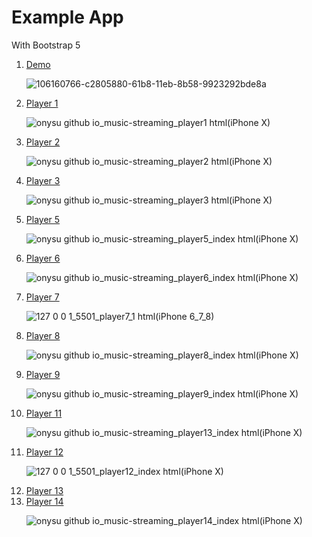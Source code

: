 # Example App

With Bootstrap 5

<ol>
  <li><a href="https://onysu.github.io/music-streaming/">Demo</a></li>

![106160766-c2805880-61b8-11eb-8b58-9923292bde8a](https://user-images.githubusercontent.com/14862922/106560712-09c06d80-655a-11eb-900a-35974ae0116d.png)

  <li><a href="https://onysu.github.io/music-streaming/player1.html">Player 1</a></li>

![onysu github io_music-streaming_player1 html(iPhone X)](https://user-images.githubusercontent.com/14862922/106606085-49a44680-6594-11eb-8f1e-4769b33f9966.png)

  <li><a href="https://onysu.github.io/music-streaming/player2.html">Player 2</a></li>

![onysu github io_music-streaming_player2 html(iPhone X)](https://user-images.githubusercontent.com/14862922/106606124-54f77200-6594-11eb-883b-bdaa6333116a.png)

  <li><a href="https://onysu.github.io/music-streaming/player3.html">Player 3</a></li>

![onysu github io_music-streaming_player3 html(iPhone X)](https://user-images.githubusercontent.com/14862922/106606451-bb7c9000-6594-11eb-82b6-4fcbdca83295.png)

  <li><a href="https://onysu.github.io/music-streaming/player5/index.html">Player 5</a></li>

![onysu github io_music-streaming_player5_index html(iPhone X)](https://user-images.githubusercontent.com/14862922/106606498-c800e880-6594-11eb-8f23-252538dfc926.png)

  <li><a href="https://onysu.github.io/music-streaming/player6/index.html">Player 6</a></li>

![onysu github io_music-streaming_player6_index html(iPhone X)](https://user-images.githubusercontent.com/14862922/106606534-d3ecaa80-6594-11eb-987d-abd479d73bc6.png)

  <li><a href="https://onysu.github.io/music-streaming/player7/index.html">Player 7</a></li>

![127 0 0 1_5501_player7_1 html(iPhone 6_7_8)](https://user-images.githubusercontent.com/14862922/106560030-e34e0280-6558-11eb-96d5-19e4be4c870b.png)

  <li><a href="https://onysu.github.io/music-streaming/player8/index.html">Player 8</a></li>

![onysu github io_music-streaming_player8_index html(iPhone X)](https://user-images.githubusercontent.com/14862922/106607473-ec10f980-6595-11eb-942c-7e9735770782.png)

  <li><a href="https://onysu.github.io/music-streaming/player9/index.html">Player 9</a></li>

  ![onysu github io_music-streaming_player9_index html(iPhone X)](https://user-images.githubusercontent.com/14862922/106607516-f9c67f00-6595-11eb-85c1-114926d252e7.png)
  
  <li><a href="https://onysu.github.io/music-streaming/player11/index.html">Player 11</a></li>

  ![onysu github io_music-streaming_player13_index html(iPhone X)](https://user-images.githubusercontent.com/14862922/106607576-0fd43f80-6596-11eb-9617-e71dda661dae.png)

  <li><a href="https://onysu.github.io/music-streaming/player12/index.html">Player 12</a></li>

![127 0 0 1_5501_player12_index html(iPhone X)](https://user-images.githubusercontent.com/14862922/106604817-bc142700-6592-11eb-9337-7c6754129488.png)

  <li><a href="https://onysu.github.io/music-streaming/player13/index.html">Player 13</a></li>
  <li><a href="https://onysu.github.io/music-streaming/player14/index.html">Player 14</a></li>

  ![onysu github io_music-streaming_player14_index html(iPhone X)](https://user-images.githubusercontent.com/14862922/106607629-1d89c500-6596-11eb-90c2-6dfd98c32e6d.png)

</ol>